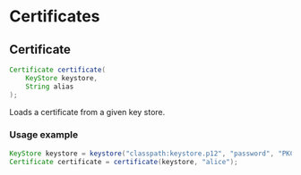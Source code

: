 # Certificates

## Certificate

```java
Certificate certificate(
    KeyStore keystore, 
    String alias
);
```

 Loads a certificate from a given key store.

### Usage example

```java
KeyStore keystore = keystore("classpath:keystore.p12", "password", "PKCS12");
Certificate certificate = certificate(keystore, "alice");
```

 

